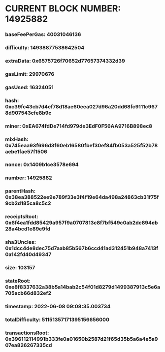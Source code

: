 # CURRENT BLOCK NUMBER: 14925882

### baseFeePerGas: 40031046136
### difficulty: 14938877538642504
### extraData: 0x6575726f70652d77657374332d39
### gasLimit: 29970676
### gasUsed: 16324051
### hash: 0xc39fc43cb7d4ef78d18ae60eea027d96a20dd68fc9111c9678d907543cfe8b9c
### miner: 0xEA674fdDe714fd979de3EdF0F56AA9716B898ec8
### mixHash: 0x745eaa93f696d3f60eb16580fbef30ef84fb053a525f52b78aebe1fae57f1506
### nonce: 0x1409b1ce3578e694
### number: 14925882
### parentHash: 0x38ea388522ee9e789f33e3f4f19e64da498a24863cb31f75f9cb2d185ca8c5c2
### receiptsRoot: 0x6f4ea1fdd85429a957f9a0707813c8f7bf549c0ab2dc894eb28a4bcd1e89e9fd
### sha3Uncles: 0x1dcc4de8dec75d7aab85b567b6ccd41ad312451b948a7413f0a142fd40d49347
### size: 103157
### stateRoot: 0xe8f8337632a38b5a14bab2c54f01d8279d1499387913c5e6a705acb66d832ef2
### timestamp: 2022-06-08 09:08:35.003734
### totalDifficulty: 51151357171395156656000
### transactionsRoot: 0x396112114991b333fe0a01650b2587d21f65d35b5a6a4e5a907ea826267335cd
